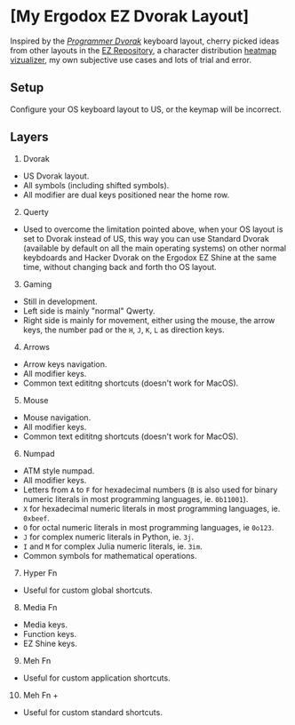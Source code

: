 # [My Ergodox EZ Dvorak Layout]

Inspired by the [*Programmer Dvorak*](https://www.kaufmann.no/roland/dvorak) keyboard layout, cherry picked ideas from other layouts in the [EZ Repository](https://configure.ergodox-ez.com/search?q=dvorak&legacy=true), a character distribution [heatmap vizualizer](https://run.plnkr.co/plunks/5EEO8nJ2wRzYAfT3), my own subjective use cases and lots of trial and error.

## Setup

Configure your OS keyboard layout to US, or the keymap will be incorrect.

## Layers

1. Dvorak

* US Dvorak layout.
* All symbols (including shifted symbols).
* All modifier are dual keys positioned near the home row.

2. Querty

* Used to overcome the limitation pointed above, when your OS layout is set to Dvorak instead of US, this way you can use
    Standard Dvorak (available by default on all the main operating systems) on other normal keybdoards and Hacker Dvorak on
    the Ergodox EZ Shine at the same time, without changing back and forth tho OS layout.

3. Gaming

* Still in development.
* Left side is mainly "normal" Qwerty.
* Right side is mainly for movement, either using the mouse, the arrow keys, the number pad or the `H`, `J`, `K`, `L` as       direction keys.

4. Arrows

* Arrow keys navigation.
* All modifier keys.
* Common text edititng shortcuts (doesn't work for MacOS).

5. Mouse

* Mouse navigation.
* All modifier keys.
* Common text edititng shortcuts (doesn't work for MacOS).

6. Numpad

* ATM style numpad.
* All modifier keys.
* Letters from `A` to `F` for hexadecimal numbers (`B` is also used for binary numeric literals in most programming
    languages, ie. `0b11001`).
* `X` for hexadecimal numeric literals in most programming languages, ie. `0xbeef`.
* `O` for octal numeric literals in most programming languages, ie `0o123`.
* `J` for complex numeric literals in Python, ie. `3j`.
* `I` and `M` for complex Julia numeric literals, ie. `3im`.
* Common symbols for mathematical operations.

7. Hyper Fn

* Useful for custom global shortcuts.

8. Media Fn

* Media keys.
* Function keys.
* EZ Shine keys.

9. Meh Fn

* Useful for custom application shortcuts.

10. Meh Fn +

* Useful for custom standard shortcuts.
